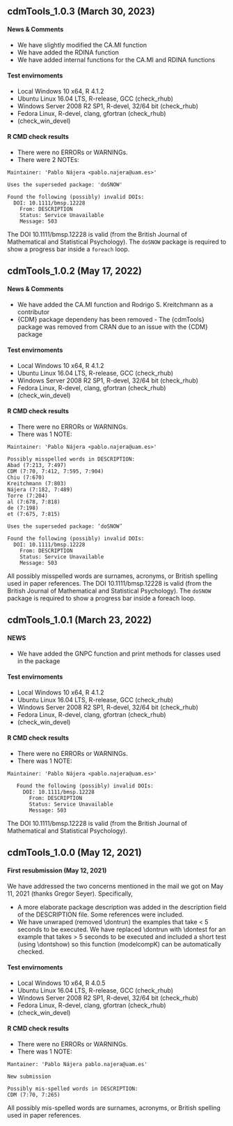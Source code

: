 ## cdmTools_1.0.3 (March 30, 2023)

#### News & Comments
* We have slightly modified the CA.MI function
* We have added the RDINA function
* We have added internal functions for the CA.MI and RDINA functions

#### Test envirnoments
* Local Windows 10 x64, R 4.1.2
* Ubuntu Linux 16.04 LTS, R-release, GCC (check_rhub)
* Windows Server 2008 R2 SP1, R-devel, 32/64 bit (check_rhub)
* Fedora Linux, R-devel, clang, gfortran (check_rhub)
* (check_win_devel)

#### R CMD check results

* There were no ERRORs or WARNINGs.
* There were 2 NOTEs:
```
Maintainer: 'Pablo Nájera <pablo.najera@uam.es>'
   
Uses the superseded package: 'doSNOW'

Found the following (possibly) invalid DOIs:
  DOI: 10.1111/bmsp.12228
    From: DESCRIPTION
    Status: Service Unavailable
    Message: 503
```
The DOI 10.1111/bmsp.12228 is valid (from the British Journal of Mathematical and Statistical Psychology). The `doSNOW` package is required to show a progress bar inside a `foreach` loop.

## cdmTools_1.0.2 (May 17, 2022)

#### News & Comments
* We have added the CA.MI function and Rodrigo S. Kreitchmann as a contributor
* {CDM} package dependeny has been removed - The {cdmTools} package was removed from CRAN due to an issue with the {CDM} package

#### Test envirnoments
* Local Windows 10 x64, R 4.1.2
* Ubuntu Linux 16.04 LTS, R-release, GCC (check_rhub)
* Windows Server 2008 R2 SP1, R-devel, 32/64 bit (check_rhub)
* Fedora Linux, R-devel, clang, gfortran (check_rhub)
* (check_win_devel)

#### R CMD check results

* There were no ERRORs or WARNINGs.
* There was 1 NOTE:
```
Maintainer: 'Pablo Nájera <pablo.najera@uam.es>'
   
Possibly misspelled words in DESCRIPTION:
Abad (7:213, 7:497)
CDM (7:70, 7:412, 7:595, 7:904)
Chiu (7:670)
Kreitchmann (7:803)
Nájera (7:182, 7:489)
Torre (7:204)
al (7:678, 7:818)
de (7:198)
et (7:675, 7:815)

Uses the superseded package: ‘doSNOW’
   
Found the following (possibly) invalid DOIs:
  DOI: 10.1111/bmsp.12228
    From: DESCRIPTION
    Status: Service Unavailable
    Message: 503
```
All possibly misspelled words are surnames, acronyms, or British spelling used in paper references. The DOI 10.1111/bmsp.12228 is valid (from the British Journal of Mathematical and Statistical Psychology). The `doSNOW` package is required to show a progress bar inside a foreach loop.

## cdmTools_1.0.1 (March 23, 2022)

#### NEWS
* We have added the GNPC function and print methods for classes used in the package

#### Test envirnoments
* Local Windows 10 x64, R 4.1.2
* Ubuntu Linux 16.04 LTS, R-release, GCC (check_rhub)
* Windows Server 2008 R2 SP1, R-devel, 32/64 bit (check_rhub)
* Fedora Linux, R-devel, clang, gfortran (check_rhub)
* (check_win_devel)

#### R CMD check results

* There were no ERRORs or WARNINGs.
* There was 1 NOTE:
```
Maintainer: 'Pablo Nájera <pablo.najera@uam.es>'
   
   Found the following (possibly) invalid DOIs:
     DOI: 10.1111/bmsp.12228
       From: DESCRIPTION
       Status: Service Unavailable
       Message: 503
```
The DOI 10.1111/bmsp.12228 is valid (from the British Journal of Mathematical and Statistical Psychology).

## cdmTools_1.0.0 (May 12, 2021)

#### First resubmission (May 12, 2021)
We have addressed the two concerns mentioned in the mail we got on May 11, 2021 (thanks Gregor Seyer). Specifically,
* A more elaborate package description was added in the description field of the DESCRIPTION file. Some references were included.
* We have unwraped (removed \dontrun) the examples that take < 5 seconds to be executed. We have replaced \dontrun with \dontest for an example that takes > 5 seconds to be executed and included a short test (using \dontshow) so this function (modelcompK) can be automatically checked.

#### Test envirnoments
* Local Windows 10 x64, R 4.0.5
* Ubuntu Linux 16.04 LTS, R-release, GCC (check_rhub)
* Windows Server 2008 R2 SP1, R-devel, 32/64 bit (check_rhub)
* Fedora Linux, R-devel, clang, gfortran (check_rhub)
* (check_win_devel)

#### R CMD check results
* There were no ERRORs or WARNINGs.
* There was 1 NOTE:
```
Mantainer: 'Pablo Nájera pablo.najera@uam.es'

New submission

Possibly mis-spelled words in DESCRIPTION: 
CDM (7:70, 7:265)
```
All possibly mis-spelled words are surnames, acronyms, or British spelling used in paper references.
